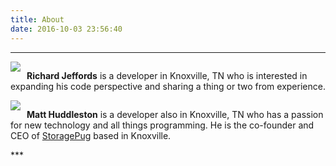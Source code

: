 ```yaml
---
title: About
date: 2016-10-03 23:56:40
---
```

***
<div style="display:table;">
    <img src="https://progblog.io/img/pbdickpic.png" style="display:block;float:left;margin-right:10px;" class="img-circle">
        <p>
            <strong>Richard Jeffords</strong> is a developer in Knoxville, TN who is interested in expanding his code perspective and sharing a thing or two from experience.
        </p>
</div>
<div style="display:table;">
    <img src="https://progblog.io/img/matt.jpg" style="display:block;float:left;margin-right:10px;" class="img-circle">
        <p>
            <strong>Matt Huddleston</strong> is a developer also in Knoxville, TN who has a passion for new technology and all things programming. He is the co-founder and CEO of <a href='https://storagepug.com' target='_blank'>StoragePug</a> based in Knoxville.
        </p>
</div>
***
